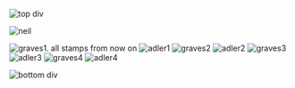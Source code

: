 ![top div](https://64.media.tumblr.com/7b0fd456cd4e2a5d45c01f65e3cd8edc/9f2599789edac1b9-c9/s1280x1920/80b6fc6d47bf2d70dce78aaf1387356b6998d48a.pnj)


![neil](https://i.postimg.cc/fTvczSQW/image-removebg-preview.png)


![graves1. all stamps from now on](https://64.media.tumblr.com/d93002c8a03d7bcc6b00fc070d71baa8/cbe4bd3f08862dd7-4b/s100x200/f74884fd10690acbfb1e52c3178aab167b63eefc.gifv) ![adler1](https://64.media.tumblr.com/73a2d7c2d221484e97bee003571dc033/517a72691ffcc9e6-cb/s100x200/f8c74a02702165fdf4ef6258dbaeaf476bfc9ec8.gifv) ![graves2](https://64.media.tumblr.com/d5da57524a01f0cbc278c891a9382d78/cbe4bd3f08862dd7-00/s100x200/e7c9c79ce78354fee75003193c2c25cec06fabb8.gifv) ![adler2](https://64.media.tumblr.com/e92bdd4cf7da9c49b937fa94ac00ca80/517a72691ffcc9e6-10/s100x200/ffbba68b5d8f54608ff9776c3e631cade221002f.gifv) ![graves3](https://64.media.tumblr.com/e700088fbb006490ef80eb8e3bf7b813/cbe4bd3f08862dd7-ca/s100x200/610b3d1734a095024b00a97df7116abfeb4c6e0d.gifv) ![adler3](https://64.media.tumblr.com/976dd0e5855407a5eb9c7fe413a5532d/517a72691ffcc9e6-bb/s100x200/2cb71ddfcac628aeefe6cdea6342a549a6581381.gifv) ![graves4](https://64.media.tumblr.com/9992f12893d96b8ead37772d9c5739c5/cbe4bd3f08862dd7-e9/s100x200/4c41ddd38526007a168be4d9af629e5f5705742d.gifv) ![adler4](https://64.media.tumblr.com/e1921684150c2308b32828774ee3b596/517a72691ffcc9e6-52/s100x200/b4833cf8d592643bf942d858648c93bd6c0aacd9.gifv)


![bottom div](https://64.media.tumblr.com/34bfce253921e8c8ee9323f6e0fae52e/9f2599789edac1b9-f7/s1280x1920/2d40a3cc976ba5b69cf2dd18bee7b72b6a1d2689.pnj)
